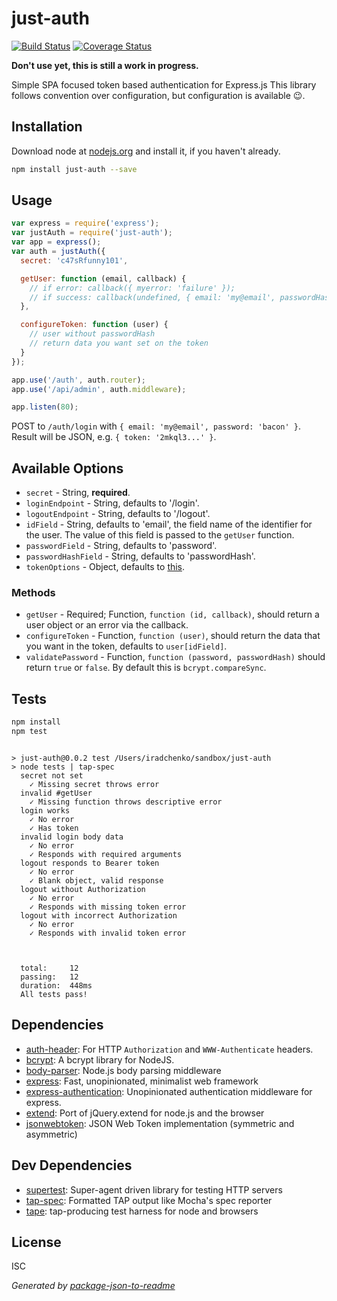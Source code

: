 # just-auth

[![Build Status][travis-badge]][travis-badge-url]
[![Coverage Status][coveralls-badge]][coveralls-badge-url]

**Don't use yet, this is still a work in progress.**

Simple SPA focused token based authentication for Express.js
This library follows convention over configuration, but configuration is available :wink:.

## Installation

Download node at [nodejs.org](http://nodejs.org) and install it, if you haven't already.

```sh
npm install just-auth --save
```


## Usage

```js
var express = require('express');
var justAuth = require('just-auth');
var app = express();
var auth = justAuth({
  secret: 'c47sRfunny101',

  getUser: function (email, callback) {
    // if error: callback({ myerror: 'failure' });
    // if success: callback(undefined, { email: 'my@email', passwordHash: '%asdaq42ad..' });
  },

  configureToken: function (user) {
    // user without passwordHash
    // return data you want set on the token
  }
});

app.use('/auth', auth.router);
app.use('/api/admin', auth.middleware);

app.listen(80);
```

POST to `/auth/login` with `{ email: 'my@email', password: 'bacon' }`.
Result will be JSON, e.g. `{ token: '2mkql3...' }`.

## Available Options

* `secret` - String, **required**.
* `loginEndpoint` - String, defaults to '/login'.
* `logoutEndpoint` - String, defaults to '/logout'.
* `idField` - String, defaults to 'email', the field name of the identifier for the user.
  The value of this field is passed to the `getUser` function.
* `passwordField` - String, defaults to 'password'.
* `passwordHashField` - String, defaults to 'passwordHash'.
* `tokenOptions` - Object, defaults to [this](https://github.com/knownasilya/just-auth/blob/master/index.js#L14).

### Methods

* `getUser` - Required; Function, `function (id, callback)`, should return a user object or an error via the callback.
* `configureToken` - Function, `function (user)`, should return the data that you want in the token, defaults to `user[idField]`.
* `validatePassword` - Function, `function (password, passwordHash)` should return `true` or `false`.
  By default this is `bcrypt.compareSync`.




## Tests

```sh
npm install
npm test
```
```

> just-auth@0.0.2 test /Users/iradchenko/sandbox/just-auth
> node tests | tap-spec
  secret not set
    ✓ Missing secret throws error
  invalid #getUser
    ✓ Missing function throws descriptive error
  login works
    ✓ No error
    ✓ Has token
  invalid login body data
    ✓ No error
    ✓ Responds with required arguments
  logout responds to Bearer token
    ✓ No error
    ✓ Blank object, valid response
  logout without Authorization
    ✓ No error
    ✓ Responds with missing token error
  logout with incorrect Authorization
    ✓ No error
    ✓ Responds with invalid token error



  total:     12
  passing:   12
  duration:  448ms
  All tests pass!
```

## Dependencies

- [auth-header](https://github.com/izaakschroeder/auth-header): For HTTP `Authorization` and `WWW-Authenticate` headers.
- [bcrypt](https://github.com/ncb000gt/node.bcrypt.js): A bcrypt library for NodeJS.
- [body-parser](https://github.com/expressjs/body-parser): Node.js body parsing middleware
- [express](https://github.com/strongloop/express): Fast, unopinionated, minimalist web framework
- [express-authentication](https://github.com/izaakschroeder/express-authentication): Unopinionated authentication middleware for express.
- [extend](https://github.com/justmoon/node-extend): Port of jQuery.extend for node.js and the browser
- [jsonwebtoken](https://github.com/auth0/node-jsonwebtoken): JSON Web Token implementation (symmetric and asymmetric)

## Dev Dependencies

- [supertest](https://github.com/visionmedia/supertest): Super-agent driven library for testing HTTP servers
- [tap-spec](https://github.com/scottcorgan/tap-spec): Formatted TAP output like Mocha&#39;s spec reporter
- [tape](https://github.com/substack/tape): tap-producing test harness for node and browsers


## License

ISC

_Generated by [package-json-to-readme](https://github.com/zeke/package-json-to-readme)_

[travis-badge]: https://travis-ci.org/knownasilya/just-auth.svg?branch=master
[travis-badge-url]: https://travis-ci.org/knownasilya/just-auth
[coveralls-badge]: https://coveralls.io/repos/knownasilya/just-auth/badge.svg?branch=master
[coveralls-badge-url]: https://coveralls.io/r/knownasilya/just-auth?branch=master
